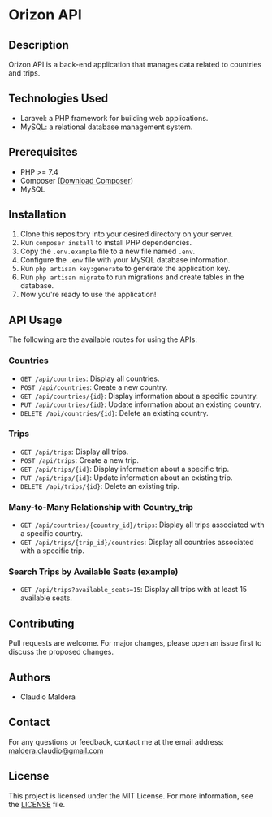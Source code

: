 # Orizon API

## Description
Orizon API is a back-end application that manages data related to countries and trips.

## Technologies Used
- Laravel: a PHP framework for building web applications.
- MySQL: a relational database management system.

## Prerequisites
- PHP >= 7.4
- Composer ([Download Composer](https://getcomposer.org/))
- MySQL

## Installation
1. Clone this repository into your desired directory on your server.
2. Run `composer install` to install PHP dependencies.
3. Copy the `.env.example` file to a new file named `.env`.
4. Configure the `.env` file with your MySQL database information.
5. Run `php artisan key:generate` to generate the application key.
6. Run `php artisan migrate` to run migrations and create tables in the database.
7. Now you're ready to use the application!

## API Usage
The following are the available routes for using the APIs:

### Countries
- `GET /api/countries`: Display all countries.
- `POST /api/countries`: Create a new country.
- `GET /api/countries/{id}`: Display information about a specific country.
- `PUT /api/countries/{id}`: Update information about an existing country.
- `DELETE /api/countries/{id}`: Delete an existing country.

### Trips
- `GET /api/trips`: Display all trips.
- `POST /api/trips`: Create a new trip.
- `GET /api/trips/{id}`: Display information about a specific trip.
- `PUT /api/trips/{id}`: Update information about an existing trip.
- `DELETE /api/trips/{id}`: Delete an existing trip.

### Many-to-Many Relationship with Country_trip
- `GET /api/countries/{country_id}/trips`: Display all trips associated with a specific country.
- `GET /api/trips/{trip_id}/countries`: Display all countries associated with a specific trip.

### Search Trips by Available Seats (example)
- `GET /api/trips?available_seats=15`: Display all trips with at least 15 available seats.

## Contributing
Pull requests are welcome. For major changes, please open an issue first to discuss the proposed changes.

## Authors
- Claudio Maldera

## Contact
For any questions or feedback, contact me at the email address: maldera.claudio@gmail.com

## License
This project is licensed under the MIT License. For more information, see the [LICENSE](LICENSE) file.
